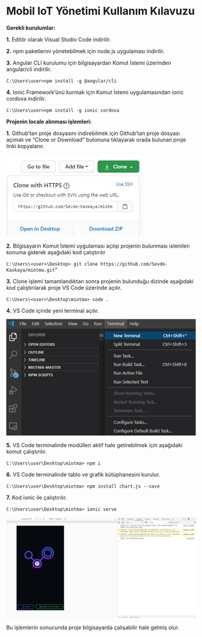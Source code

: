 # Mobil IoT Yönetimi Kullanım Kılavuzu


**Gerekli kurulumlar:**

 **1.** Editör olarak Visual Studio Code indirilir.


 **2.** npm paketlerini yönetebilmek için node.js uygulaması indirilir.


 **3.** Angular CLI kurulumu için bilgisayardan Komut İstemi üzerinden angular/cli indirilir.
 
   ```
   C:\Users\user>npm install -g @angular/cli
   ```

 **4.** Ionic Framework’ünü kurmak için Komut İstemi uygulamasından ionic cordova indirilir.
 
   ```
   C:\Users\user>npm install -g ionic cordova
   ```


**Projenin locale alınması işlemleri:** 

 **1.** Github’tan proje dosyasını indirebilmek için Github’tan proje dosyası açımalı ve “Clone or Download” butonuna tıklayarak orada bulunan proje linki kopyalanır. 

   ![1](1.JPG)
             
 **2.** Bilgisayarın Komut İstemi uygulaması açılıp projenin bulunması istenilen konuma giderek aşağıdaki kod çalıştırılır
 
   ```
   C:\Users\<user>\Desktop> git clone https://github.com/Sevde-Kaskaya/miotma.git” 
   ```

 **3.** Clone işlemi tamamlandıktan sonra projenin bulunduğu dizinde aşağıdaki kod çalıştırılarak proje VS Code üzerinde açılır.
 
   ```
   C:\Users\<user>\Desktop\miotma> code .
   ```

 **4.** VS Code içinde yeni terminal açılır.

   ![2](2.JPG)


 **5.** VS Code terminalinde  modülleri aktif hale getirebilmek için aşağıdaki komut çalıştırılır.
 
   ```
   C:\Users\user\Desktop\miotma> npm i
   ```

 **6.** VS Code terminalinde tablo ve grafik kütüphanesini kurulur.
 
   ```
   C:\Users\user\Desktop\miotma> npm install chart.js --save
   ```

 **7.** Kod ionic ile çalıştırılır.
 
   ```
   C:\Users\user\Desktop\miotma> ionic serve
   ```

   ![3](3.JPG)

Bu işlemlerin sonucunda proje bilgisayarda çalışabilir hale gelmiş olur.


